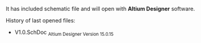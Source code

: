 It has included schematic file and will open with **Altium Designer** software.

History of last opened files:
- V1.0.SchDoc	<sub>Altium Designer Version 15.0.15</sup>